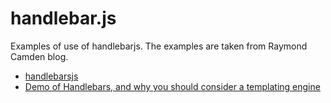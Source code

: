 # handlebar.js

Examples of use of handlebarjs. The examples are taken from Raymond Camden blog.

* [handlebarsjs](http://handlebarsjs.com/)
* [Demo of Handlebars, and why you should consider a templating engine](http://www.raymondcamden.com/index.cfm/2012/4/19/Demo-of-Handlebars-and-why-you-should-consider-a-templating-engine)
